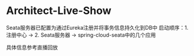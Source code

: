 # Architect-Live-Show

Seata服务器已配置为通过Eureka注册并将事务信息持久化到DB中
启动顺序：1. 注册中心 -> 2. Seata服务器 -> spring-cloud-seata中的几个应用

具体信息参考直播回放